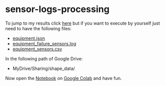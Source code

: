 # sensor-logs-processing

To jump to my results click [here](https://github.com/ltbatis/sensor-logs-processing/blob/main/src/shape_tech_test.ipynb) but if you want to execute by yourself just need to have the following files:
  - [equipment.json](https://drive.google.com/file/d/15Q2krI3CUZgsL1uBMe0YLl21ij3pcNg8/view?usp=sharing)
  - [equipment_failure_sensors.log](https://drive.google.com/file/d/1cLVJg02utFGF3WyiHYjH41n1dgcC-FPB/view?usp=sharing)
  - [equipment_sensors.csv](https://drive.google.com/file/d/1RuiHtyTfgA_F9V-rXo5i0lfcfDiJrPas/view?usp=sharing)

  In the following path of Google Drive:
  - MyDrive/Sharing/shape_data/

  Now open the [Notebook](https://github.com/ltbatis/sensor-logs-processing/blob/main/src/shape_tech_test.ipynb) on [Google Colab](https://colab.research.google.com/) and have fun.


